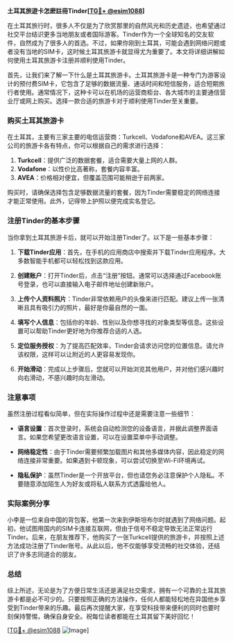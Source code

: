 **土耳其旅遊卡怎麽註冊Tinder[[TG💪+ @esim1088](https://t.me/s/esim1088)]**

在土耳其旅行时，很多人不仅是为了欣赏那里的自然风光和历史遗迹，也希望通过社交平台结识更多当地朋友或者国际游客。Tinder作为一个全球知名的交友软件，自然成为了很多人的首选。不过，如果你刚到土耳其，可能会遇到网络问题或者没有当地的SIM卡，这时候土耳其旅游卡就显得尤为重要了。本文将详细讲解如何使用土耳其旅游卡注册并顺利使用Tinder。

首先，让我们来了解一下什么是土耳其旅游卡。土耳其旅游卡是一种专门为游客设计的预付费SIM卡，它包含了足够的数据流量、通话时间和短信服务，适合短期旅行者使用。通常情况下，这种卡可以在机场的运营商柜台、各大城市的主要通信营业厅或网上购买。选择一款合适的旅游卡对于顺利使用Tinder至关重要。

### 购买土耳其旅游卡

在土耳其，主要有三家主要的电信运营商：Turkcell、Vodafone和AVEA。这三家公司的旅游卡各有特点，你可以根据自己的需求进行选择：

1. **Turkcell**：提供广泛的数据套餐，适合需要大量上网的人群。
2. **Vodafone**：以性价比高著称，套餐内容丰富。
3. **AVEA**：价格相对便宜，但覆盖范围可能稍逊于前两家。

购买时，请确保选择包含足够数据流量的套餐，因为Tinder需要稳定的网络连接才能正常使用。此外，记得带上护照以便完成实名登记。

### 注册Tinder的基本步骤

当你拿到土耳其旅游卡后，就可以开始注册Tinder了。以下是一些基本步骤：

1. **下载Tinder应用**：首先，在手机的应用商店中搜索并下载Tinder应用程序。大多数智能手机都可以轻松找到这款应用。

2. **创建账户**：打开Tinder后，点击“注册”按钮。通常可以选择通过Facebook账号登录，也可以直接输入电子邮件地址创建新账户。

3. **上传个人资料照片**：Tinder非常依赖用户的头像来进行匹配。建议上传一张清晰且具有吸引力的照片，最好是你最自然的一面。

4. **填写个人信息**：包括你的年龄、性别以及你想寻找的对象类型等信息。这些设置可以帮助Tinder更好地为你推荐合适的人选。

5. **定位服务授权**：为了提高匹配效率，Tinder会请求访问您的位置信息。请允许该权限，这样可以让附近的人更容易发现你。

6. **开始滑动**：完成以上步骤后，您就可以开始浏览其他用户，并对他们感兴趣时向右滑动，不感兴趣时向左滑动。

### 注意事项

虽然注册过程看似简单，但在实际操作过程中还是需要注意一些细节：

- **语言设置**：首次登录时，系统会自动检测您的设备语言，并据此调整界面语言。如果您希望更改语言设置，可以在设置菜单中手动调整。
  
- **网络稳定性**：由于Tinder需要频繁加载图片和其他多媒体内容，因此稳定的网络连接非常重要。如果遇到卡顿现象，可以尝试切换至Wi-Fi环境再试。

- **隐私保护**：虽然Tinder是一个开放平台，但也请您务必注意保护个人隐私。不要随意添加陌生人为好友或将私人联系方式透露给他人。

### 实际案例分享

小李是一位来自中国的背包客，他第一次来到伊斯坦布尔时就遇到了网络问题。起初，他试图用国内的SIM卡连接互联网，但由于信号不稳定导致无法正常运行Tinder。后来，在朋友推荐下，他购买了一张Turkcell提供的旅游卡，并按照上述方法成功注册了Tinder账号。从此以后，他不仅能够享受流畅的社交体验，还结识了许多志同道合的朋友。

### 总结

综上所述，无论是为了方便日常生活还是满足社交需求，拥有一个可靠的土耳其旅游卡都是必不可少的。只要按照正确的方法操作，任何人都能轻松地在异国他乡享受到Tinder带来的乐趣。最后再次提醒大家，在享受科技带来便利的同时也要时刻保持警惕，确保自身安全。祝每位读者都能在土耳其留下美好回忆！

[[TG💪+ @esim1088](https://t.me/s/esim1088) ![Image](https://i.postimg.cc/4NQfJmqS/Snipaste-2025-05-13-00-14-12.png)]